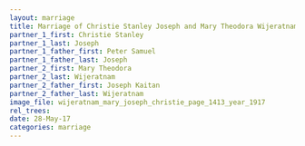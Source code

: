 ```yaml
---
layout: marriage
title: Marriage of Christie Stanley Joseph and Mary Theodora Wijeratnam
partner_1_first: Christie Stanley
partner_1_last: Joseph
partner_1_father_first: Peter Samuel
partner_1_father_last: Joseph
partner_2_first: Mary Theodora
partner_2_last: Wijeratnam
partner_2_father_first: Joseph Kaitan
partner_2_father_last: Wijeratnam
image_file: wijeratnam_mary_joseph_christie_page_1413_year_1917
rel_trees:
date: 28-May-17
categories: marriage
---
```


